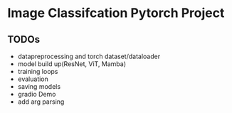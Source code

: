 # Image Classifcation Pytorch Project

## TODOs
- datapreprocessing and torch dataset/dataloader
- model build up(ResNet, ViT, Mamba)
- training loops
- evaluation
- saving models
- gradio Demo
- add arg parsing
